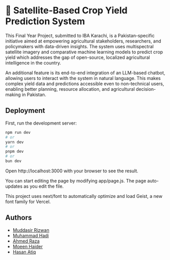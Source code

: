 
# 🌾 Satellite-Based Crop Yield Prediction System

This Final Year Project, submitted to IBA Karachi, is a Pakistan-specific initiative aimed at empowering agricultural stakeholders, researchers, and policymakers with data-driven insights. The system uses multispectral satellite imagery and comparative machine learning models to predict crop yield which addresses the gap of open-source, localized agricultural intelligence in the country.

An additional feature is its end-to-end integration of an LLM-based chatbot, allowing users to interact with the system in natural language. This makes complex yield data and predictions accessible even to non-technical users, enabling better planning, resource allocation, and agricultural decision-making in Pakistan.
## Deployment

First, run the development server:

```bash
npm run dev
# or
yarn dev
# or
pnpm dev
# or
bun dev

```

Open http://localhost:3000 with your browser to see the result.

You can start editing the page by modifying app/page.js. The page auto-updates as you edit the file.

This project uses next/font to automatically optimize and load Geist, a new font family for Vercel.

## Authors

- [Muddasir Rizwan](https://github.com/Muddasirr)
- [Muhammad Hadi](https://github.com/Theycallmeinsane)
- [Ahmed Raza](https://github.com/Ahmeddraaza)
- [Moeen Haider](https://github.com/MoeenH)
- [Hasan Atiq](https://github.com)




